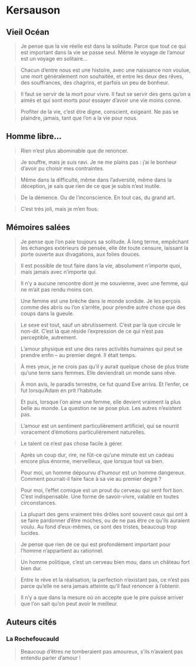 Kersauson
=========

Vieil Océan
-----------

> Je pense que la vie réelle est dans la solitude.  Parce que tout ce qui est
> important dans la vie se passe seul.  Même le voyage de l’amour est un voyage en
> solitaire…


> Chacun d’entre nous est une histoire, avec une naissance non voulue, une mort
> généralement non souhaitée, et entre les deux des rêves, des souffrances, des
> chagrins, et parfois un peu de bonheur.


> Il faut se servir de la mort pour vivre.  Il faut se servir des gens qu’on a
> aimés et qui sont morts pour essayer d’avoir une vie moins conne.


> Profiter de la vie, c’est être digne, conscient, exigeant.  Ne pas se plaindre,
> jamais, tant que l’on a la vie pour nous.


Homme libre…
------------

> Rien n’est plus abominable que de renoncer.


> Je souffre, mais je suis ravi.  Je ne me plains pas : j’ai le bonheur d’avoir pu
> choisir mes contraintes.


> Même dans la difficulté, même dans l’adversité, même dans la déception, je sais
> que rien de ce que je subis n’est inutile.


> De la démence.  Ou de l’inconscience.  En tout cas, du grand art.


> C’est très joli, mais je m’en fous.


Mémoires salées
---------------

> Je pense que l’on paie toujours sa solitude.  À long terme, empêchant les
> échanges extérieurs de pensée, elle ôte toute censure, laissant la porte ouverte
> aux divagations, aux folies douces.


> Il est possible de tout faire dans la vie, absolument n’importe quoi, mais
> jamais avec n’importe qui.


> Il n’y a aucune rencontre dont je me souvienne, avec une femme, qui ne m’ait pas
> rendu moins con.


> Une femme est une brèche dans le monde sordide.  Je les perçois comme des abris
> ou l’on s’arrête, pour prendre autre chose que des coups dans la gueule.


> Le sexe est tout, sauf un abrutissement.  C’est par là que circule le non-dit.
> C’est là que réside l’expression de ce qui n’est pas perceptible, autrement.


> L’amour physique est une des rares activités humaines qui peut se prendre enfin
> – au premier degré.  Il était temps.


> À mes yeux, je ne crois pas qu’il y aurait quelque chose de plus triste qu’une
> terre sans femmes.  Elle deviendrait un monde sans rêve.


> À mon avis, le paradis terrestre, ce fut quand Eve arriva.  Et l’enfer, ce fut
> lorsqu’Adam en prit l’habitude.


> Et puis, lorsque l’on aime une femme, elle devient vraiment la plus belle au
> monde.  La question ne se pose plus.  Les autres n’existent pas.


> L’amour est un sentiment particulièrement artificiel, qui se nourrit voracement
> d’émotions particulièrement naturelles.


> Le talent ce n’est pas chose facile à gérer.


> Après un coup dur, rire, ne fût-ce qu’une minute est un cadeau encore plus
> énorme, merveilleux, que lorsque tout va bien.


> Pour moi, un homme dépourvu d’humour est un homme dangereux.  Comment
> pourrait-il faire face à sa vie au premier degré ?


> Pour moi, l’effet comique est un prout du cerveau qui sent fort bon.  C’est
> indispensable.  Une forme de savoir-vivre, valable en toutes circonstances.


> La plupart des gens vraiment très drôles sont souvent ceux qui ont à se faire
> pardonner d’être moches, ou de ne pas être ce qu’ils auraient voulu.  Au fond
> d’eux-mêmes, ce sont des tristes, beaucoup trop lucides.


> Je pense que rien de ce qui est profondément important pour l’homme n’appartient
> au rationnel.


> Un homme politique, c’est un cerveau bien mou, dans un château fort bien dur.


> Entre le rêve et la réalisation, la perfection n’existant pas, ce n’est pas
> parce qu’elle ne sera jamais atteinte qu’il faut renoncer à l’obtenir.


> Il n’y a que dans la mesure où on accepte que le pire puisse arriver que l’on
> sait qu’on peut avoir le meilleur.


Auteurs cités
-------------

### La Rochefoucauld
> Beaucoup d’êtres ne tomberaient pas amoureux, s’ils n’avaient pas entendu
> parler d’amour !
